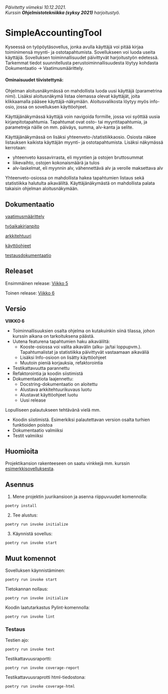_Päivitetty viimeksi 10.12.2021.  
Kurssin __Ohjelmistotekniikka (syksy 2021)__ harjoitustyö._

# SimpleAccountingTool

Kyseessä on työpöytäsovellus, jonka avulla käyttäjä voi pitää kirjaa toiminimensä myynti- ja ostotapahtumista. Sovellukseen voi luoda useita käyttäjiä. Sovelluksen toiminnallisuudet päivittyvät harjoitustyön edetessä. Tarkemmat tiedot suunnitellusta perustoiminnallisuudesta löytyy kohdasta Dokumentaatio -> Vaatimusmäärittely.

#### Ominaisuudet tiivistettynä:

Ohjelman aloitusnäkymässä on mahdollista luoda uusi käyttäjä (parametrina nimi). Lisäksi aloitusnäkymä listaa olemassa olevat käyttäjät, joita klikkaamalla pääsee käyttäjä-näkymään. Aloitusvalikosta löytyy myös info-osio, jossa on sovelluksen käyttöohjeet.

Käyttäjänäkymässä käyttäjä voin navigoida formille, jossa voi syöttää uusia kirjanpitotapahtumia. Tapahtumat ovat osto- tai myyntitapahtumia, ja parametreja näille on mm. päiväys, summa, alv-kanta ja selite.

Käyttäjänäkymässä on lisäksi yhteenveto-/statistiikkaosio. Osiosta näkee listauksen kaikista käyttäjän myynti- ja ostotapahtumista. Lisäksi näkymässä kerrotaan:
- yhteenveto kassavirrasta, eli myyntien ja ostojen bruttosummat
- liikevaihto, ostojen kokonaismäärä ja tulos
- alv-laskelmat, eli myynnin alv, vähennettävä alv ja verolle maksettava alv

Yhteenveto-osiossa on mahdollista hakea tapahtumien listaus sekä statistiikka halutulta aikaväliltä. Käyttäjänäkymästä on mahdollista palata takaisin ohjelman aloitusnäkymään.

## Dokumentaatio

[vaatimusmäärittely](documentation/vaatimusmaarittely.md)

[työaikakirjanpito](documentation/tyoaikakirjanpito.md)

[arkkitehtuuri](documentation/arkkitehtuuri.md)

[käyttöohjeet](documentation/kayttoohje.md)

[testausdokumentaatio](documentation/testausdokumentaatio.md)

## Releaset

Ensimmäinen release: [Viikko 5](https://github.com/Ejo0/ot-harjoitustyo/releases/tag/v.viikko5)

Toinen release: [Viikko 6](https://github.com/Ejo0/ot-harjoitustyo/releases/tag/v.viikko6)

## Versio

__VIIKKO 6__
- Toiminnallisuuksien osalta ohjelma on kutakuinkin siinä tilassa, johon kurssin aikana on tarkoituksena päästä.
- Uutena featurena tapahtumien haku aikaväliltä:
  - Kooste-osiossa voi valita aikavälin (alku- ja/tai loppupvm.). Tapahtumalistat ja statistiikka päivittyvät vastaamaan aikaväliä
  - Lisäksi Info-osioon on lisätty käyttöohjeet
  - Muutoin pieniä korjauksia, refaktorointia
- Testikattavuutta parannettu
- Refaktorointia ja koodin siistimistä
- Dokumentaatiota laajennettu:
  - Docstring-dokumentaatio on aloitettu
  - Alustava arkkitehtuurikuvaus luotu
  - Alustavat käyttöohjeet luotu
  - Uusi release

Lopulliseen palautukseen tehtävänä vielä mm.
- Koodin siistimistä. Esimerkiksi palautettavan version osalta turhien funktioiden poistoa
- Dokumentaatio valmiiksi
- Testit valmiiksi

## Huomioita

Projektikansion rakenteeseen on saatu vinkkejä mm. kurssin [esimerkkisovelluksesta](https://github.com/ohjelmistotekniikka-hy/python-todo-app).

## Asennus

1. Mene projektin juurikansioon ja asenna riippuvuudet komennolla:

```
poetry install
```

2. Tee alustus:

```
poetry run invoke initialize
```

3. Käynnistä sovellus:

```
poetry run invoke start
```

## Muut komennot

Sovelluksen käynnistäminen:  
```
poetry run invoke start
```  
  
Tietokannan nollaus:  
```
poetry run invoke initialize
```  

Koodin laatutarkastus Pylint-komennolla:  
```
poetry run invoke lint
```  

### Testaus

Testien ajo:  
```
poetry run invoke test
```  

Testikattavuusraportti:  
```
poetry run invoke coverage-report
```
  
Testikattavuusraprotti html-tiedostona:  
```
poetry run invoke coverage-html
```
